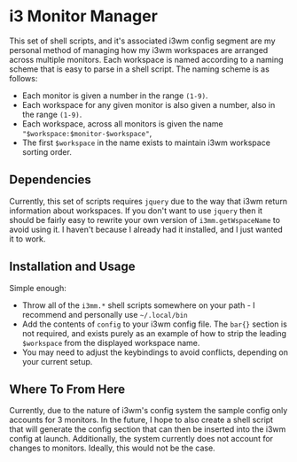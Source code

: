 # i3 Monitor Manager
This set of shell scripts, and it's associated i3wm config segment are my personal method of
managing how my i3wm workspaces are arranged across multiple monitors. Each workspace is named
according to a naming scheme that is easy to parse in a shell script. The naming scheme is as
follows:
* Each monitor is given a number in the range ```(1-9)```.
* Each workspace for any given monitor is also given a number, also in the range ```(1-9)```.
* Each workspace, across all monitors is given the name ```"$workspace:$monitor-$workspace"```,
* The first ```$workspace``` in the name exists to maintain i3wm workspace sorting order.

## Dependencies
Currently, this set of scripts requires ```jquery``` due to the way that i3wm return information
about workspaces. If you don't want to use ```jquery``` then it should be fairly easy to rewrite
your own version of ```i3mm.getWspaceName``` to avoid using it. I haven't because I already had it
installed, and I just wanted it to work.

## Installation and Usage
Simple enough:
* Throw all of the ```i3mm.*``` shell scripts somewhere on your path - I recommend and personally
  use ```~/.local/bin```
* Add the contents of ```config``` to your i3wm config file. The ```bar{}``` section is not
  required, and exists purely as an example of how to strip the leading ```$workspace``` from the
  displayed workspace name.
* You may need to adjust the keybindings to avoid conflicts, depending on your current setup.

## Where To From Here
Currently, due to the nature of i3wm's config system the sample config only accounts for 3
monitors. In the future, I hope to also create a shell script that will generate the config
section that can then be inserted into the i3wm config at launch. Additionally, the system
currently does not account for changes to monitors. Ideally, this would not be the case.